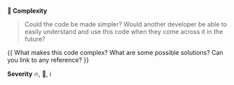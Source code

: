 **📛 Complexity**
> Could the code be made simpler? Would another developer be able to easily understand and use this code when they come across it in the future?

{{ What makes this code complex? What are some possible solutions? Can you link to any reference? }}

**Severity** 🔥, 🛑, ℹ️
